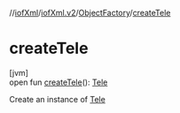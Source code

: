 //[iofXml](../../../index.md)/[iofXml.v2](../index.md)/[ObjectFactory](index.md)/[createTele](create-tele.md)

# createTele

[jvm]\
open fun [createTele](create-tele.md)(): [Tele](../-tele/index.md)

Create an instance of [Tele](../-tele/index.md)
